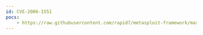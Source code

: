 ```yaml
---
id: CVE-2006-1551
pocs:
    - https://raw.githubusercontent.com/rapid7/metasploit-framework/master/modules/exploits/unix/webapp/pajax_remote_exec.rb
---
```

